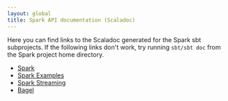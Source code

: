 ```yaml
---
layout: global
title: Spark API documentation (Scaladoc)
---
```


Here you can find links to the Scaladoc generated for the Spark sbt subprojects.  If the following links don't work, try running `sbt/sbt doc` from the Spark project home directory.

- [Spark](api/core/index.html)
- [Spark Examples](api/examples/index.html)
- [Spark Streaming](api/streaming/index.html)
- [Bagel](api/bagel/index.html)
